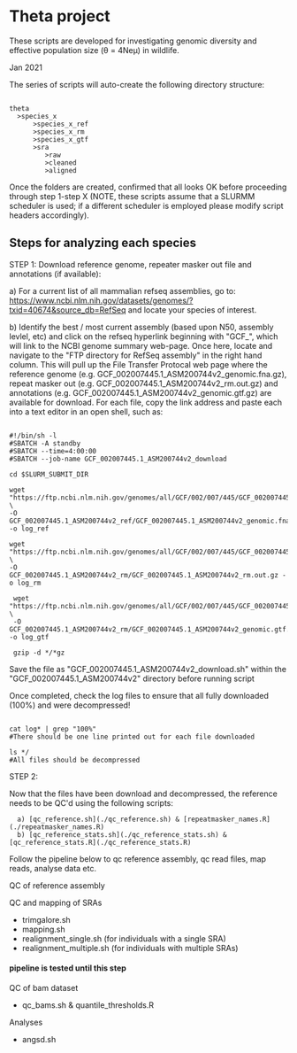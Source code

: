 # Theta project

These scripts are developed for investigating genomic diversity and effective population size (θ = 4Neμ) in wildlife.

Jan 2021

The series of scripts will auto-create the following directory structure:
```

theta
  >species_x
      >species_x_ref
      >species_x_rm
      >species_x_gtf
      >sra
         >raw
         >cleaned
         >aligned
```
         
Once the folders are created, confirmed that all looks OK before proceeding through step 1-step X (NOTE, these scripts assume that a SLURMM scheduler is used; if a different scheduler is employed please modify script headers accordingly).

## Steps for analyzing each species

STEP 1: Download reference genome, repeater masker out file and annotations (if available):

a) For a current list of all mammalian refseq assemblies, go to: https://www.ncbi.nlm.nih.gov/datasets/genomes/?txid=40674&source_db=RefSeq
and locate your species of interest. 

b) Identify the best / most current assembly (based upon N50, assembly levlel, etc) and click on the refseq hyperlink beginning with "GCF_", which will link to the NCBI genome summary web-page. Once here, locate and navigate to the "FTP directory for RefSeq assembly" in the right hand column. This will pull up the File Transfer Protocal web page where the reference genome (e.g. GCF_002007445.1_ASM200744v2_genomic.fna.gz), repeat masker out (e.g. GCF_002007445.1_ASM200744v2_rm.out.gz) and annotations (e.g. GCF_002007445.1_ASM200744v2_genomic.gtf.gz) are available for download. For each file, copy the link address and paste each into a text editor in an open shell, such as:

```

#!/bin/sh -l
#SBATCH -A standby
#SBATCH --time=4:00:00
#SBATCH --job-name GCF_002007445.1_ASM200744v2_download

cd $SLURM_SUBMIT_DIR

wget "https://ftp.ncbi.nlm.nih.gov/genomes/all/GCF/002/007/445/GCF_002007445.1_ASM200744v2/GCF_002007445.1_ASM200744v2_genomic.fna.gz" \
-O GCF_002007445.1_ASM200744v2_ref/GCF_002007445.1_ASM200744v2_genomic.fna.gz -o log_ref 

wget "https://ftp.ncbi.nlm.nih.gov/genomes/all/GCF/002/007/445/GCF_002007445.1_ASM200744v2/GCF_002007445.1_ASM200744v2_rm.out.gz" \
-O GCF_002007445.1_ASM200744v2_rm/GCF_002007445.1_ASM200744v2_rm.out.gz -o log_rm

 wget "https://ftp.ncbi.nlm.nih.gov/genomes/all/GCF/002/007/445/GCF_002007445.1_ASM200744v2/GCF_002007445.1_ASM200744v2_genomic.gtf.gz" \
 -O GCF_002007445.1_ASM200744v2_rm/GCF_002007445.1_ASM200744v2_genomic.gtf.gz -o log_gtf
 
 gzip -d */*gz

```

Save the file as "GCF_002007445.1_ASM200744v2_download.sh" within the "GCF_002007445.1_ASM200744v2" directory before running script

Once completed, check the log files to ensure that all fully downloaded (100%) and were decompressed!

```

cat log* | grep "100%" 
#There should be one line printed out for each file downloaded

ls */
#All files should be decompressed

```

STEP 2:

Now that the files have been download and decompressed, the reference needs to be QC'd using the following scripts:
```
  a) [qc_reference.sh](./qc_reference.sh) & [repeatmasker_names.R](./repeatmasker_names.R)
  b) [qc_reference_stats.sh](./qc_reference_stats.sh) & [qc_reference_stats.R](./qc_reference_stats.R)
```

Follow the pipeline below to qc reference assembly, qc read files, map reads, analyse data etc.

QC of reference assembly


QC and mapping of SRAs
- trimgalore.sh
- mapping.sh
- realignment_single.sh (for individuals with a single SRA)
- realignment_multiple.sh (for individuals with multiple SRAs)

#### pipeline is tested until this step ####
QC of bam dataset
- qc_bams.sh & quantile_thresholds.R



Analyses
- angsd.sh



